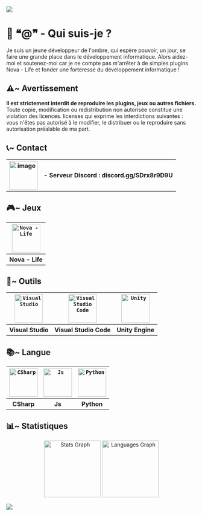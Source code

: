 <img src="https://i.ibb.co/WpxC81nn/IMG-20250209-154910-883.png" border="0" />
<h1>👻 ❝@❞ - Qui suis-je ?</h1>

Je suis un jeune développeur de l'ombre, qui espère pouvoir, un jour, se faire une grande place dans le développement informatique. Alors aidez-moi et soutenez-moi car je ne compte pas m'arrêter à de simples plugins Nova - Life et fonder une forteresse du développement informatique !

<h2> ⚠️~ Avertissement </h2>

**Il est strictement interdit de reproduire les plugins, jeux ou autres fichiers.** Toute copie, modification ou redistribution non autorisée constitue une violation des licences. licenses qui exprime les interdictions suivantes : vous n'êtes pas autorisé à le modifier, le distribuer ou le reproduire sans autorisation préalable de ma part.

<h2> 📞~ Contact </h2>

<table class="Outils" align="center">
        <tbody>
            <tr>
                <th scope=""><a href="https://discord.gg/SDrx8r9D9U"><img title="Discord" height="75" alt="image" src="https://github.com/user-attachments/assets/959b5a0a-37f7-44eb-9a63-5069dd722d54"/></a></th>
                <th scope=""> - Serveur Discord : discord.gg/SDrx8r9D9U</th>
            </tr>
        </tbody>
</table>

<h2> 🎮~ Jeux </h2>

<table class="Outils" align="center">
        <tbody>
            <tr>
                <th scope=""><code><img title="Nova - Life" height="75" src="https://github.com/user-attachments/assets/77ce0fc6-4efe-4b0d-ac54-7ba81c3bab2f"></code></th>
            </tr>
            <tr>
                <th scope="">Nova - Life</th>
            </tr>
        </tbody>
</table>

<h2> 🔧~ Outils </h2>

<table class="Outils" align="center">
        <tbody>
            <tr>
                <th scope=""><code><img title="Visual Studio" height="75" src="https://github.com/user-attachments/assets/07974c84-b384-4286-9e8c-7e8b20f32a1f"></code></th>
                <th scope=""><code><img title="Visual Studio Code" height="75" src="https://github.com/user-attachments/assets/70ecc7f2-4060-42ba-87fd-3e017436b857"></code></th>
                <th scope=""><code><img title="Unity" height="75" src="https://github.com/user-attachments/assets/9823ffd6-0ec3-4ebb-90bc-58dd825c3fc6"></code></th>
            </tr>
            <tr>
                <th scope="">Visual Studio</th>
                <th scope="">Visual Studio Code</th>
              <th scope="">Unity Engine</th>
            </tr>
        </tbody>
</table>

<h2> 📚~ Langue </h2>

<table class="Outils" align="center">
        <tbody>
            <tr>
                <th scope=""><code><img title="CSharp" height="75" src="https://github.com/user-attachments/assets/fb95bec0-3ac7-4eb7-86f7-30395602b670"></code></th>
                <th scope=""><code><img title="Js" height="75" src="https://github.com/user-attachments/assets/28b6bc5a-7356-4180-bb6a-1c71babdfac4"></code></th>
                <th scope=""><code><img title="Python" height="75" src="https://github.com/user-attachments/assets/deb0cefb-5615-4255-9755-c95b5ac27697"></code></th>
            </tr>
            <tr>
                <th scope="">CSharp</th>
                <th scope="">Js</th>
              <th scope="">Python</th>
            </tr>
        </tbody>
</table>

<h2> 📊~ Statistiques </h2>

<div align="center">
  <img src="https://github-readme-stats.vercel.app/api?username=TheArobase&locale=fr&show_icons=true&theme=transparent&hide_border=true" height="150" alt="Stats Graph">
  <img src="https://github-readme-stats.vercel.app/api/top-langs?username=TheArobase&locale=fr&hide_title=false&layout=compact&card_width=320&langs_count=5&theme=transparent&hide_border=true" height="150" alt="Languages Graph">
</div>

![](https://komarev.com/ghpvc/?username=TheArobase&color=001f42)
